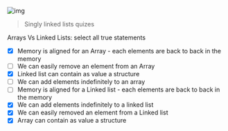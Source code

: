 ![img](https://assets.imaginablefutures.com/media/images/ALX_Logo.max-200x150.png)
> Singly linked lists quizes

Arrays Vs Linked Lists: select all true statements
* [X] Memory is aligned for an Array - each elements are back to back in the memory
* [ ] We can easily remove an element from an Array
* [X] Linked list can contain as value a structure
* [ ] We can add elements indefinitely to an array
* [ ] Memory is aligned for a Linked list - each elements are back to back in the memory
* [X] We can add elements indefinitely to a linked list
* [X] We can easily removed an element from a Linked list
* [X] Array can contain as value a structure
